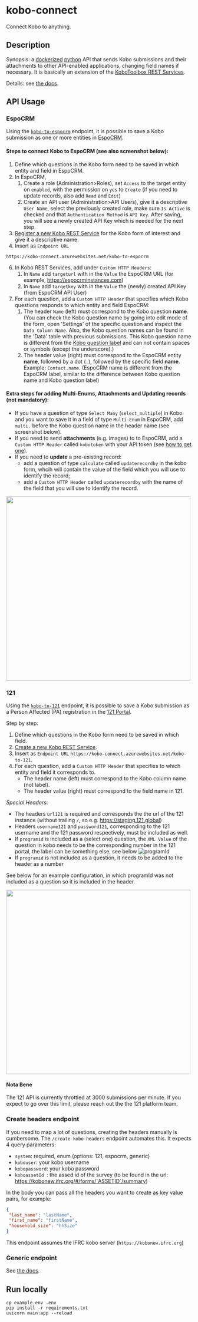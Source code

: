 # kobo-connect

Connect Kobo to anything.

## Description

Synopsis: a [dockerized](https://www.docker.com/) [python](https://www.python.org/) API that sends Kobo submissions and their attachments to other API-enabled applications, changing field names if necessary. It is basically an extension of the [KoboToolbox REST Services](https://support.kobotoolbox.org/rest_services.html).

Details: see [the docs](https://kobo-connect.azurewebsites.net/docs).

## API Usage

### EspoCRM

Using the [`kobo-to-espocrm`](https://kobo-connect.azurewebsites.net/docs#/default/kobo_to_espocrm_kobo_to_espocrm_post) endpoint, it is possible to save a Kobo submission as one or more entities in [EspoCRM](https://www.espocrm.com/). 

#### Steps to connect Kobo to EspoCRM (see also screenshot below):

1. Define which questions in the Kobo form need to be saved in which entity and field in EspoCRM.
2. In EspoCRM,
   1. Create a role (Administration>Roles), set `Access` to the target entity on `enabled`, with the permission on `yes` to `Create` (if you need to update records, also add `Read` and `Edit`)
   2. Create an API user (Administration>API Users), give it a descriptive `User Name`, select the previously created role, make sure `Is Active` is checked and that `Authentication Method` is `API Key`. After saving, you will see a newly created API Key which is needed for the next step.
3. [Register a new Kobo REST Service](https://support.kobotoolbox.org/rest_services.html) for the Kobo form of interest and give it a descriptive name.
4. Insert as `Endpoint URL`
```
https://kobo-connect.azurewebsites.net/kobo-to-espocrm
```
6. In Kobo REST Services, add under `Custom HTTP Headers`:
   1. In `Name` add `targeturl` with in the `Value` the EspoCRM URL (for example, https://espocrminstancex.com)
   2. In `Name` add `targetkey` with in the `Value` the (newly) created API Key (from EspoCRM API User)
9. For each question, add a `Custom HTTP Header` that specifies which Kobo questions responds to which entity and field EspoCRM:
   1. The header `Name` (left) must correspond to the Kobo question **name**. (You can check the Kobo question name by going into edit mode of the form, open 'Settings' of the specific question and inspect the `Data Column Name`. Also, the Kobo question names can be found in the 'Data' table with previous submissions. This Kobo question name is different from the [Kobo question label](https://support.kobotoolbox.org/getting_started_xlsform.html#adding-questions) and can not contain spaces or symbols (except the underscore).)
   2. The header value (right) must correspond to the EspoCRM entity **name**, followed by a dot (`.`), followed by the specific field **name**. Example: `Contact.name`. (EspoCRM name is different from the EspoCRM label, similar to the difference between Kobo question name and Kobo question label)

#### Extra steps for adding Multi-Enums, Attachments and Updating records (not mandatory):
- If you have a question of type `Select Many` (`select_multiple`) in Kobo and you want to save it in a field of type `Multi-Enum` in EspoCRM, add `multi.` before the Kobo question name in the header name (see screenshot below). 
- If you need to send **attachments** (e.g. images) to to EspoCRM, add a `Custom HTTP Header` called `kobotoken` with your API token (see [how to get one](https://support.kobotoolbox.org/api.html#getting-your-api-token)).
- If you need to **update** a pre-existing record:
  - add a question of type `calculate` called `updaterecordby` in the kobo form, whcih will contain the value of the field which you will use to identify the record;
  - add a `Custom HTTP Header` called `updaterecordby` with the name of the field that you will use to identify the record.


<img src="https://github.com/rodekruis/kobo-connect/assets/26323051/06de75f3-d02d-4f9f-bb82-db6736542cf5" width="500">


### 121

Using the [`kobo-to-121`](https://kobo-connect.azurewebsites.net/docs#/default/kobo_to_121_kobo_to_121_post) endpoint, it is possible to save a Kobo submission as a Person Affected (PA) registration in the [121 Portal](https://www.121.global/).

Step by step:

1. Define which questions in the Kobo form need to be saved in which field.
2. [Create a new Kobo REST Service](https://support.kobotoolbox.org/rest_services.html).
3. Insert as `Endpoint URL` `https://kobo-connect.azurewebsites.net/kobo-to-121`.
4. For each question, add a `Custom HTTP Header` that specifies to which entity and field it corresponds to.
   - The header name (left) must correspond to the Kobo column name (not label).
   - The header value (right) must correspond to the field name in 121.

_Special Headers_:

- The headers `url121` is required and corresponds the the url of the 121 instance (without trailing `/`, so e.g. https://staging.121.global)
- Headers `username121` and `password121`, corresponding to the 121 username and the 121 password respectively, must be included as well.
- If `programid` is included as a (select one) question, the `XML Value` of the question in kobo needs to be the corresponding number in the 121 portal, the label can be something else, see below
  ![programId](https://github.com/rodekruis/kobo-connect/assets/39266480/1b0ccf53-2740-4432-b31e-d5cb57d2aac5)
- If `programid` is not included as a question, it needs to be added to the header as a number

See below for an example configuration, in which programId was not included as a question so it is included in the header.

<img src="https://github.com/rodekruis/kobo-connect/assets/39266480/bb7b922b-7a39-4093-b525-456687491ba8" width="500">


#### Nota Bene
The 121 API is currently throttled at 3000 submissions per minute. If you expect to go over this limit, please reach out the the 121 platform team.

### Create headers endpoint
If you need to map a lot of questions, creating the headers manually is cumbersome. The `/create-kobo-headers` endpoint automates this. It expects 4 query parameters:
- `system`: required, enum (options: 121, espocrm, generic)
- `kobouser`: your kobo username
- `kobopassword`: your kobo password
- `koboassetId `: the assed id of the survey (to be found in the url: https://kobonew.ifrc.org/#/forms/`ASSETID`/summary)

In the body you can pass all the headers you want to create as key value pairs, for example:
 ```json
 {
  "last_name": "lastName",
  "first_name": "firstName",
  "household_size": "hhSize"
 }
```

This endpoint assumes the IFRC kobo server (`https://kobonew.ifrc.org`)

### Generic endpoint

See [the docs](https://kobo-connect.azurewebsites.net/docs).

## Run locally

```
cp example.env .env
pip install -r requirements.txt
uvicorn main:app --reload
```
